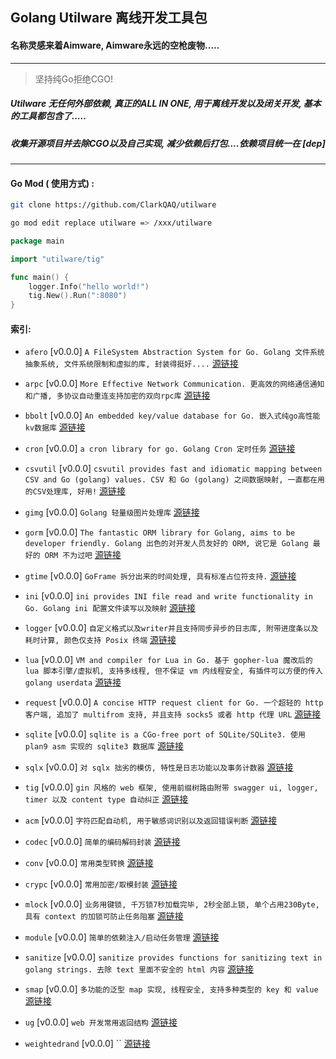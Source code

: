 ## Golang Utilware 离线开发工具包

#### 名称灵感来着Aimware, Aimware永远的空枪废物.....

---


> 坚持纯Go拒绝CGO!


##### Utilware 无任何外部依赖, 真正的ALL IN ONE, 用于离线开发以及闭关开发, 基本的工具都包含了.....


##### 收集开源项目并去除CGO以及自己实现, 减少依赖后打包....依赖项目统一在 [dep]


---


#### Go Mod ( 使用方式) :



```bash
git clone https://github.com/ClarkQAQ/utilware

go mod edit replace utilware => /xxx/utilware
```



```go
package main

import "utilware/tig"

func main() {
    logger.Info("hello world!")
	tig.New().Run(":8080")
}

```



#### 索引:




- `afero` [v0.0.0] `A FileSystem Abstraction System for Go. Golang 文件系统抽象系统, 文件系统限制和虚拟的库, 封装得挺好....` [源链接](https://github.com/spf13/afero)



- `arpc` [v0.0.0] `More Effective Network Communication. 更高效的网络通信通知和广播, 多协议自动重连支持加密的双向rpc库` [源链接](https://github.com/lesismal/arpc)



- `bbolt` [v0.0.0] `An embedded key/value database for Go. 嵌入式纯go高性能kv数据库` [源链接](https://github.com/etcd-io/bbolt)



- `cron` [v0.0.0] `a cron library for go. Golang Cron 定时任务` [源链接](https://github.com/robfig/cron)



- `csvutil` [v0.0.0] `csvutil provides fast and idiomatic mapping between CSV and Go (golang) values. CSV 和 Go (golang) 之间数据映射, 一直都在用的CSV处理库, 好用!` [源链接](https://github.com/jszwec/csvutil)



- `gimg` [v0.0.0] `Golang 轻量级图片处理库` [源链接](https://github.com/ClarkQAQ/utilware)



- `gorm` [v0.0.0] `The fantastic ORM library for Golang, aims to be developer friendly. Golang 出色的对开发人员友好的 ORM, 说它是 Golang 最好的 ORM 不为过吧` [源链接](https://github.com/go-gorm/gorm)



- `gtime` [v0.0.0] `GoFrame 拆分出来的时间处理, 具有标准占位符支持.` [源链接](https://github.com/gogf/gf/tree/master/os/gtime)



- `ini` [v0.0.0] `ini provides INI file read and write functionality in Go. Golang ini 配置文件读写以及映射` [源链接](https://github.com/go-ini/ini)



- `logger` [v0.0.0] `自定义格式以及writer并且支持同步异步的日志库, 附带进度条以及耗时计算, 颜色仅支持 Posix 终端` [源链接](https://github.com/ClarkQAQ/utilware)



- `lua` [v0.0.0] `VM and compiler for Lua in Go. 基于 gopher-lua 魔改后的 lua 脚本引擎/虚拟机, 支持多线程, 但不保证 vm 内线程安全, 有插件可以方便的传入 golang userdata` [源链接](https://github.com/yuin/gopher-lua)



- `request` [v0.0.0] `A concise HTTP request client for Go. 一个超轻的 http 客户端, 追加了 multifrom 支持, 并且支持 socks5 或者 http 代理 URL` [源链接](https://github.com/DavidCai1111/request)



- `sqlite` [v0.0.0] `sqlite is a CGo-free port of SQLite/SQLite3. 使用 plan9 asm 实现的 sqlite3 数据库` [源链接](https://gitlab.com/cznic/sqlite)



- `sqlx` [v0.0.0] `对 sqlx 拙劣的模仿, 特性是日志功能以及事务计数器` [源链接](https://github.com/ClarkQAQ/utilware)



- `tig` [v0.0.0] `gin 风格的 web 框架, 使用前缀树路由附带 swagger ui, logger, timer 以及 content type 自动纠正` [源链接](https://github.com/ClarkQAQ/utilware)



- `acm` [v0.0.0] `字符匹配自动机, 用于敏感词识别以及返回错误判断` [源链接](https://github.com/ClarkQAQ/utilware)



- `codec` [v0.0.0] `简单的编码解码封装` [源链接](https://github.com/ClarkQAQ/utilware)



- `conv` [v0.0.0] `常用类型转换` [源链接](https://github.com/ClarkQAQ/utilware)



- `crypc` [v0.0.0] `常用加密/取模封装` [源链接](https://github.com/ClarkQAQ/utilware)



- `mlock` [v0.0.0] `业务用键锁, 千万锁7秒加载完毕, 2秒全部上锁, 单个占用230Byte, 具有 context 的加锁可防止任务阻塞` [源链接](https://github.com/ClarkQAQ/utilware)



- `module` [v0.0.0] `简单的依赖注入/启动任务管理` [源链接](https://github.com/ClarkQAQ/utilware)



- `sanitize` [v0.0.0] `sanitize provides functions for sanitizing text in golang strings. 去除 text 里面不安全的 html 内容` [源链接](https://github.com/kennygrant/sanitize)



- `smap` [v0.0.0] `多功能的泛型 map 实现, 线程安全, 支持多种类型的 key 和 value` [源链接](https://github.com/ClarkQAQ/utilware)



- `ug` [v0.0.0] `web 开发常用返回结构` [源链接](https://github.com/ClarkQAQ/utilware)



- `weightedrand` [v0.0.0] `` [源链接]()


